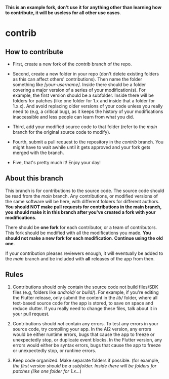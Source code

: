 **This is an example fork, don't use it for anything other than learning how to contribute, it will be useless for all other use cases**.

# contrib

## How to contribute
   - First, create a new fork of the *contrib* branch of the repo.
   
   - Second, create a new folder in your repo (don't delete existing folders as this can affect others' contributions). Then name the folder something like *[your-username]*. Inside         there should be a folder covering a major version of a series of your modification(s). For example, the first version should be a subfolder. Inside there will be folders for            patches (like one folder for 1.x and inside that a folder for 1.x.x). And avoid replacing older versions of your code unless you really need to (e.g, a critical bug), as it             keeps the history of your modifications inaccessible and less people can learn from what you did.
     
   - Third, add your modified source code to that folder (refer to the *main* branch for the original source code to modify).
   
   - Fourth, submit a pull request to the repository in the *contrib* branch. You might have to wait awhile until it gets approved and your fork gets merged with the branch.
   
   - Five, that's pretty much it! Enjoy your day!

## About this branch
This branch is for contributions to the source code. The source code should be read from the *main* branch. Any contributions, or modified versions of the same software will be here,
with different folders for different authors. **You should NOT make pull requests for contributions in the main branch, you should make it in this branch after you've created a fork with your modifications**. 

There should be **one fork** for each contributor, or a team of contributors. This fork should be modified with all the modifications you made. **You should not make a new fork for each modification**. **Continue using the old one**.

If your contribution pleases reviewers enough, it will eventually be added to the *main* branch and be included with **all** releases of the app from then.

## Rules
1. Contributions should only contain the source code not build files/SDK files (e.g, folders like *android/* or *build/*). For example, if you're editing the Flutter release, only submit the content in the *lib/* folder, where all text-based source code for the app is stored, to save on space and reduce clutter. If you really need to change these files, talk about it in your pull request.

2. Contributions should *not* contain any errors. To test any errors in your source code, try compiling your app. In the AI2 version, any errors would be either runtime errors, bugs that cause the app to freeze or unexpectedly stop, or duplicate event blocks. In the Flutter version, any errors would either be syntax errors, bugs that cause the app to freeze or unexpectedly stop, or runtime errors.

3. Keep code organized. Make separate folders if possible. (for example, *the first version should be a subfolder. Inside there will be folders for patches (like one folder for 1.x...*)
